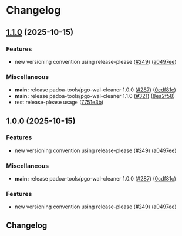 # Changelog

## [1.1.0](https://github.com/padoa/container-images/compare/padoa-tools/pgo-wal-cleaner-v1.0.0...padoa-tools/pgo-wal-cleaner-v1.1.0) (2025-10-15)


### Features

* new versioning convention using release-please ([#249](https://github.com/padoa/container-images/issues/249)) ([a0497ee](https://github.com/padoa/container-images/commit/a0497ee2fadeefbc704157c4e7623456dc18754a))


### Miscellaneous

* **main:** release padoa-tools/pgo-wal-cleaner 1.0.0 ([#287](https://github.com/padoa/container-images/issues/287)) ([0cdf81c](https://github.com/padoa/container-images/commit/0cdf81cf0aec3af3e3a5123b17541de0071daac6))
* **main:** release padoa-tools/pgo-wal-cleaner 1.1.0 ([#321](https://github.com/padoa/container-images/issues/321)) ([8ea2f58](https://github.com/padoa/container-images/commit/8ea2f5878fadab3304c78697dc3a1d35fe85b1f1))
* rest release-please usage ([7751e3b](https://github.com/padoa/container-images/commit/7751e3b47e5a0b0e18721780834739bebfd6f767))

## 1.0.0 (2025-10-15)

### Features
* new versioning convention using release-please ([#249](https://github.com/padoa/container-images/issues/249)) ([a0497ee](https://github.com/padoa/container-images/commit/a0497ee2fadeefbc704157c4e7623456dc18754a))
### Miscellaneous
* **main:** release padoa-tools/pgo-wal-cleaner 1.0.0 ([#287](https://github.com/padoa/container-images/issues/287)) ([0cdf81c](https://github.com/padoa/container-images/commit/0cdf81cf0aec3af3e3a5123b17541de0071daac6))
### Features
* new versioning convention using release-please ([#249](https://github.com/padoa/container-images/issues/249)) ([a0497ee](https://github.com/padoa/container-images/commit/a0497ee2fadeefbc704157c4e7623456dc18754a))
## Changelog
